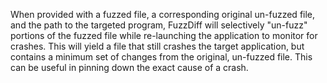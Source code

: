 When provided with a fuzzed file, a corresponding original un-fuzzed file, and the path to the targeted program, FuzzDiff will selectively "un-fuzz" portions of the fuzzed file while re-launching the application to monitor for crashes.  This will yield a file that still crashes the target application, but contains a minimum set of changes from the original, un-fuzzed file.  This can be useful in pinning down the exact cause of a crash.